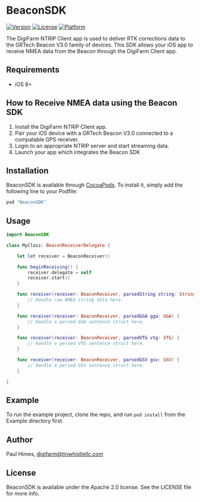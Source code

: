 # BeaconSDK

<!--- [![CI Status](http://img.shields.io/travis/Paul Himes/BeaconSDK.svg?style=flat)](https://travis-ci.org/Paul Himes/BeaconSDK) --->
[![Version](https://img.shields.io/cocoapods/v/BeaconSDK.svg?style=flat)](http://cocoapods.org/pods/BeaconSDK)
[![License](https://img.shields.io/cocoapods/l/BeaconSDK.svg?style=flat)](http://cocoapods.org/pods/BeaconSDK)
[![Platform](https://img.shields.io/cocoapods/p/BeaconSDK.svg?style=flat)](http://cocoapods.org/pods/BeaconSDK)

The DigiFarm NTRIP Client app is used to deliver RTK corrections data to the GRTech Beacon V3.0 family of devices. This SDK allows your iOS app to receive NMEA data from the Beacon through the DigiFarm Client app.

## Requirements

* iOS 8+

## How to Receive NMEA data using the Beacon SDK

1. Install the DigiFarm NTRIP Client app.
2. Pair your iOS device with a GRTech Beacon V3.0 connected to a compatable GPS receiver.
3. Login to an appropriate NTRIP server and start streaming data.
4. Launch your app which integrates the Beacon SDK

## Installation

BeaconSDK is available through [CocoaPods](http://cocoapods.org). To install
it, simply add the following line to your Podfile:

```ruby
pod "BeaconSDK"
```

## Usage

```Swift
import BeaconSDK

class MyClass: BeaconReceiverDelegate {

    let let receiver = BeaconReceiver()

    func beginReceiving() {
        receiver.delegate = self
        receiver.start()
    }

    func receiver(receiver: BeaconReceiver, parsedString string: String) {
        // Handle raw NMEA string data here.
    }

    func receiver(receiver: BeaconReceiver, parsedGGA gga: GGA) {
        // Handle a persed GGA sentence struct here.
    }

    func receiver(receiver: BeaconReceiver, parsedVTG vtg: VTG) {
        // Handle a persed VTG sentence struct here.
    }

    func receiver(receiver: BeaconReceiver, parsedGSV gsv: GSV) {
        // Handle a persed GSV sentence struct here.
    }

}
```

## Example

To run the example project, clone the repo, and run `pod install` from the Example directory first.

## Author

Paul Himes, digifarm@tinwhistlellc.com

## License

BeaconSDK is available under the Apache 2.0 license. See the LICENSE file for more info.
